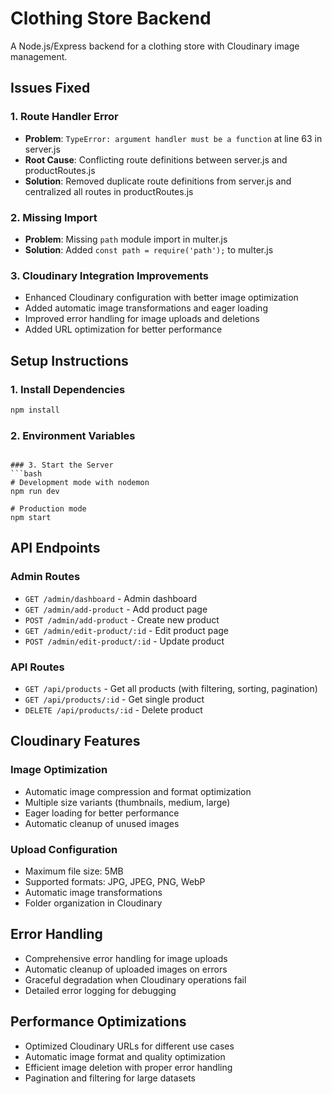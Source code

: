 # Clothing Store Backend

A Node.js/Express backend for a clothing store with Cloudinary image management.

## Issues Fixed

### 1. Route Handler Error
- **Problem**: `TypeError: argument handler must be a function` at line 63 in server.js
- **Root Cause**: Conflicting route definitions between server.js and productRoutes.js
- **Solution**: Removed duplicate route definitions from server.js and centralized all routes in productRoutes.js

### 2. Missing Import
- **Problem**: Missing `path` module import in multer.js
- **Solution**: Added `const path = require('path');` to multer.js

### 3. Cloudinary Integration Improvements
- Enhanced Cloudinary configuration with better image optimization
- Added automatic image transformations and eager loading
- Improved error handling for image uploads and deletions
- Added URL optimization for better performance

## Setup Instructions

### 1. Install Dependencies
```bash
npm install
```

### 2. Environment Variables
```

### 3. Start the Server
```bash
# Development mode with nodemon
npm run dev

# Production mode
npm start
```

## API Endpoints

### Admin Routes
- `GET /admin/dashboard` - Admin dashboard
- `GET /admin/add-product` - Add product page
- `POST /admin/add-product` - Create new product
- `GET /admin/edit-product/:id` - Edit product page
- `POST /admin/edit-product/:id` - Update product

### API Routes
- `GET /api/products` - Get all products (with filtering, sorting, pagination)
- `GET /api/products/:id` - Get single product
- `DELETE /api/products/:id` - Delete product

## Cloudinary Features

### Image Optimization
- Automatic image compression and format optimization
- Multiple size variants (thumbnails, medium, large)
- Eager loading for better performance
- Automatic cleanup of unused images

### Upload Configuration
- Maximum file size: 5MB
- Supported formats: JPG, JPEG, PNG, WebP
- Automatic image transformations
- Folder organization in Cloudinary

## Error Handling

- Comprehensive error handling for image uploads
- Automatic cleanup of uploaded images on errors
- Graceful degradation when Cloudinary operations fail
- Detailed error logging for debugging

## Performance Optimizations

- Optimized Cloudinary URLs for different use cases
- Automatic image format and quality optimization
- Efficient image deletion with proper error handling
- Pagination and filtering for large datasets 
